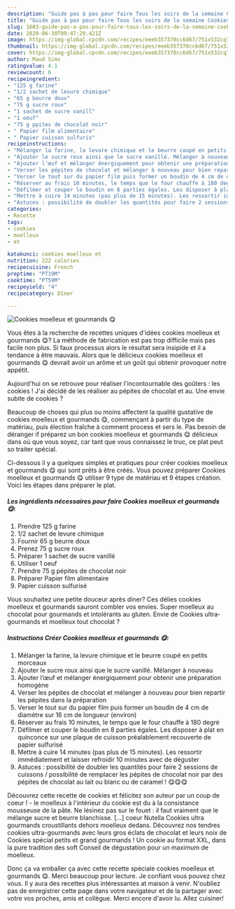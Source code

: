 ```yaml
---
description: "Guide pas à pas pour faire Tous les soirs de la semaine Cookies moelleux et gourmands 😋"
title: "Guide pas à pas pour faire Tous les soirs de la semaine Cookies moelleux et gourmands 😋"
slug: 1603-guide-pas-a-pas-pour-faire-tous-les-soirs-de-la-semaine-cookies-moelleux-et-gourmands
date: 2020-06-30T09:47:29.421Z
image: https://img-global.cpcdn.com/recipes/eeeb357370cc6d67/751x532cq70/cookies-moelleux-et-gourmands-😋-photo-principale-de-la-recette.jpg
thumbnail: https://img-global.cpcdn.com/recipes/eeeb357370cc6d67/751x532cq70/cookies-moelleux-et-gourmands-😋-photo-principale-de-la-recette.jpg
cover: https://img-global.cpcdn.com/recipes/eeeb357370cc6d67/751x532cq70/cookies-moelleux-et-gourmands-😋-photo-principale-de-la-recette.jpg
author: Maud Sims
ratingvalue: 4.1
reviewcount: 6
recipeingredient:
- "125 g farine"
- "1/2 sachet de levure chimique"
- "65 g beurre doux"
- "75 g sucre roux"
- "1 sachet de sucre vanill"
- "1 oeuf"
- "75 g ppites de chocolat noir"
- " Papier film alimentaire"
- " Papier cuisson sulfuris"
recipeinstructions:
- "Mélanger la farine, la levure chimique et le beurre coupé en petits morceaux"
- "Ajouter le sucre roux ainsi que le sucre vanillé. Mélanger à nouveau"
- "Ajouter l’œuf et mélanger énergiquement pour obtenir une préparation homogène"
- "Verser les pépites de chocolat et mélanger à nouveau pour bien repartir les pépites dans la préparation"
- "Verser le tout sur du papier film puis former un boudin de 4 cm de diamètre sur 16 cm de longueur (environ)"
- "Réserver au frais 10 minutes, le temps que le four chauffe à 180 degré"
- "Défilmer et couper le boudin en 8 parties égales. Les disposer à plat en quinconce sur une plaque de cuisson préalablement recouverte de papier sulfurisé"
- "Mettre à cuire 14 minutes (pas plus de 15 minutes). Les ressortir immédiatement et laisser refroidir 10 minutes avec de déguster"
- "Astuces : possibilité de doubler les quantités pour faire 2 sessions de cuissons / possibilité de remplacer les pépites de chocolat noir par des pépites de chocolat au lait ou blanc ou de caramel ! 😋😋😋"
categories:
- Recette
tags:
- cookies
- moelleux
- et

katakunci: cookies moelleux et 
nutrition: 222 calories
recipecuisine: French
preptime: "PT19M"
cooktime: "PT59M"
recipeyield: "4"
recipecategory: Dîner

---
```



![Cookies moelleux et gourmands 😋](https://img-global.cpcdn.com/recipes/eeeb357370cc6d67/751x532cq70/cookies-moelleux-et-gourmands-😋-photo-principale-de-la-recette.jpg)

Vous êtes à la recherche de recettes uniques d'idées cookies moelleux et gourmands 😋? La méthode de fabrication est pas trop difficile mais pas facile non plus. Si faux processus alors le résultat sera insipide et il a tendance à être mauvais. Alors que le délicieux cookies moelleux et gourmands 😋 devrait avoir un arôme et un goût qui obtenir provoquer notre appétit.

Aujourd&#39;hui on se retrouve pour réaliser l&#39;incontournable des goûters : les cookies ! J&#39;ai décidé de les réaliser au pépites de chocolat et au. Une envie subite de cookies ?

Beaucoup de choses qui plus ou moins affectent la qualité gustative de cookies moelleux et gourmands 😋, commençant à partir du type de matériau, puis élection fraîche à comment process et sers le. Pas besoin de déranger if préparez un bon cookies moelleux et gourmands 😋 délicieux dans où que vous soyez, car tant que vous connaissez le truc, ce plat peut so traiter spécial.


Ci-dessous il y a quelques simples et pratiques pour créer cookies moelleux et gourmands 😋 qui sont prêts à être créés. Vous pouvez préparer Cookies moelleux et gourmands 😋 utiliser 9 type de matériau et 9 étapes création. Voici les étapes dans préparer le plat.

<!--inarticleads1-->

##### Les ingrédients nécessaires pour faire Cookies moelleux et gourmands 😋:

1. Prendre 125 g farine
1.  1/2 sachet de levure chimique
1. Fournir 65 g beurre doux
1. Prenez 75 g sucre roux
1. Préparer 1 sachet de sucre vanillé
1. Utiliser 1 oeuf
1. Prendre 75 g pépites de chocolat noir
1. Préparer  Papier film alimentaire
1.   Papier cuisson sulfurisé


Vous souhaitez une petite douceur après diner? Ces délies cookies moelleux et gourmands sauront combler vos envies. Super moelleux au chocolat pour gourmands et intolérants au gluten. Envie de Cookies ultra-gourmands et moelleux tout chocolat ? 

<!--inarticleads2-->

##### Instructions Créer Cookies moelleux et gourmands 😋:

1. Mélanger la farine, la levure chimique et le beurre coupé en petits morceaux
1. Ajouter le sucre roux ainsi que le sucre vanillé. Mélanger à nouveau
1. Ajouter l’œuf et mélanger énergiquement pour obtenir une préparation homogène
1. Verser les pépites de chocolat et mélanger à nouveau pour bien repartir les pépites dans la préparation
1. Verser le tout sur du papier film puis former un boudin de 4 cm de diamètre sur 16 cm de longueur (environ)
1. Réserver au frais 10 minutes, le temps que le four chauffe à 180 degré
1. Défilmer et couper le boudin en 8 parties égales. Les disposer à plat en quinconce sur une plaque de cuisson préalablement recouverte de papier sulfurisé
1. Mettre à cuire 14 minutes (pas plus de 15 minutes). Les ressortir immédiatement et laisser refroidir 10 minutes avec de déguster
1. Astuces : possibilité de doubler les quantités pour faire 2 sessions de cuissons / possibilité de remplacer les pépites de chocolat noir par des pépites de chocolat au lait ou blanc ou de caramel ! 😋😋😋


Découvrez cette recette de cookies et félicitez son auteur par un coup de coeur ! - le moelleux à l&#39;intérieur du cookie est du à la consistance mousseuse de la pâte. Ne lésinez pas sur le fouet : il faut vraiment que le mélange sucre et beurre blanchisse. […] coeur Nutella Cookies ultra gourmands croustillants dehors moelleux dedans. Découvrez nos tendres cookies ultra-gourmands avec leurs gros éclats de chocolat et leurs noix de Cookies spécial petits et grand gourmands ! Un cookie au format XXL, dans la pure tradition des soft Conseil de dégustation pour un maximum de moelleux. 


Donc ça va emballer ça avec cette recette spéciale cookies moelleux et gourmands 😋. Merci beaucoup pour lecture. Je confiant vous pouvez chez vous. Il y aura des recettes plus  intéressantes at maison à venir. N'oubliez pas de enregistrer cette page dans votre navigateur et de la partager avec votre vos proches, amis et collègue. Merci encore d'avoir lu. Allez cuisiner!
